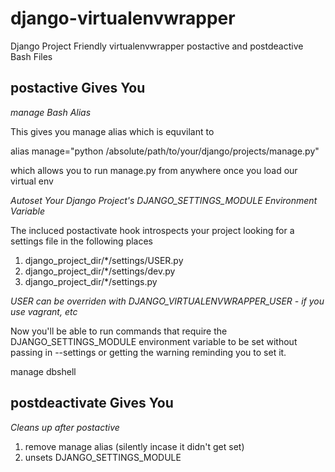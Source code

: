 # django-virtualenvwrapper #

Django Project Friendly virtualenvwrapper postactive and postdeactive Bash Files

## postactive Gives You ##

_manage Bash Alias_

This gives you manage alias which is equvilant to

  alias manage="python /absolute/path/to/your/django/projects/manage.py"

which allows you to run manage.py from anywhere once you load our virtual env

_Autoset Your Django Project's DJANGO\_SETTINGS\_MODULE Environment Variable_

The incluced postactivate hook introspects your project looking for a settings file in the following
places

1. django\_project\_dir/\*/settings/USER.py
2. django\_project\_dir/\*/settings/dev.py
3. django\_project\_dir/\*/settings.py

*USER can be overriden with DJANGO_VIRTUALENVWRAPPER_USER - if you use vagrant, etc*

Now you'll be able to run commands that require the DJANGO\_SETTINGS\_MODULE environment variable to
be set without passing in --settings or getting the warning reminding you to set it.

  manage dbshell

## postdeactivate Gives You ##

_Cleans up after postactive_

1. remove manage alias (silently incase it didn't get set)
2. unsets DJANGO\_SETTINGS\_MODULE


